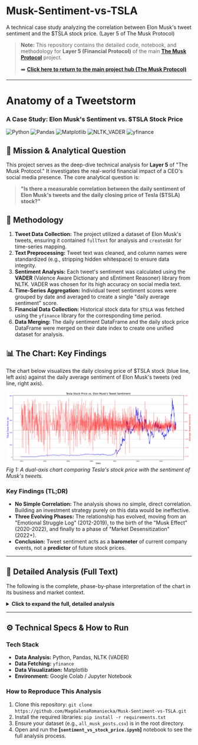 # Musk-Sentiment-vs-TSLA
A technical case study analyzing the correlation between Elon Musk's tweet sentiment and the $TSLA stock price. (Layer 5 of The Musk Protocol)
> **Note:** This repository contains the detailed code, notebook, and methodology for **Layer 5 (Financial Protocol)** of the main **[The Musk Protocol](https://github.com/MagdalenaRomaniecka/The-Musk-Protocol-A-Multi-Layered-Analysis-of-Influence-)** project.
>
> ➡️ **[Click here to return to the main project hub (The Musk Protocol)](https://github.com/MagdalenaRomaniecka/The-Musk-Protocol-A-Multi-Layered-Analysis-of-Influence-)**
>
---

# Anatomy of a Tweetstorm
### A Case Study: Elon Musk's Sentiment vs. $TSLA Stock Price

![Python](https://img.shields.io/badge/Python-3.9%2B-blue?logo=python)
![Pandas](https://img.shields.io/badge/Pandas-2.0-blue)
![Matplotlib](https://img.shields.io/badge/Matplotlib-3.7-green)
![NLTK_VADER](https://img.shields.io/badge/NLTK_VADER-Sentiment-yellow)
![yfinance](https://img.shields.io/badge/yfinance-Financial_Data-red)

## 🚀 Mission & Analytical Question

This project serves as the deep-dive technical analysis for **Layer 5** of "The Musk Protocol." It investigates the real-world financial impact of a CEO's social media presence. The core analytical question is:

> **"Is there a measurable correlation between the daily sentiment of Elon Musk's tweets and the daily closing price of Tesla ($TSLA) stock?"**

## 🔬 Methodology

1.  **Tweet Data Collection:** The project utilized a dataset of Elon Musk's tweets, ensuring it contained `fullText` for analysis and `createdAt` for time-series mapping.
2.  **Text Preprocessing:** Tweet text was cleaned, and column names were standardized (e.g., stripping hidden whitespace) to ensure data integrity.
3.  **Sentiment Analysis:** Each tweet's sentiment was calculated using the **VADER** (Valence Aware Dictionary and sEntiment Reasoner) library from NLTK. VADER was chosen for its high accuracy on social media text.
4.  **Time-Series Aggregation:** Individual tweet sentiment scores were grouped by date and averaged to create a single "daily average sentiment" score.
5.  **Financial Data Collection:** Historical stock data for `$TSLA` was fetched using the `yfinance` library for the corresponding time period.
6.  **Data Merging:** The daily sentiment DataFrame and the daily stock price DataFrame were merged on their date index to create one unified dataset for analysis.

## 📊 The Chart: Key Findings

The chart below visualizes the daily closing price of $TSLA stock (blue line, left axis) against the daily average sentiment of Elon Musk's tweets (red line, right axis).

![Tesla Stock Price vs. Tweet Sentiment](https://github.com/MagdalenaRomaniecka/Musk-Sentiment-vs-TSLA/blob/main/images/sentiment_vs_stock_price.png)
*Fig 1: A dual-axis chart comparing Tesla's stock price with the sentiment of Musk's tweets.*

### Key Findings (TL;DR)
* **No Simple Correlation:** The analysis shows no simple, direct correlation. Building an investment strategy purely on this data would be ineffective.
* **Three Evolving Phases:** The relationship has evolved, moving from an "Emotional Struggle Log" (2012-2019), to the birth of the "Musk Effect" (2020-2022), and finally to a phase of "Market Desensitization" (2022+).
* **Conclusion:** Tweet sentiment acts as a **barometer** of current company events, not a **predictor** of future stock prices.

---

## 📜 Detailed Analysis (Full Text)

The following is the complete, phase-by-phase interpretation of the chart in its business and market context.

<details>
<summary><strong>Click to expand the full, detailed analysis</strong></summary>

  ### Correlation Analysis: Elon Musk's Tweet Sentiment vs. Tesla (TSLA) Stock Price
  
  #### Executive Summary
  The visual analysis reveals **no simple, direct correlation** between the **daily** sentiment of Elon Musk's tweets and the closing price of Tesla's stock. The relationship is complex, dynamic, and highly dependent on business context and the market's perception of the company and its CEO. His tweets appear to be more of a **barometer of current events** and emotions surrounding the company, rather than a reliable predictive indicator for the stock price.

  ---
  
  #### Phase 1: The Early Years (c. 2012-2019) – The "Struggle Log"
  * **Chart Observation:** During this period, Tesla's stock price (blue line) is low and grows slowly, while the tweet sentiment (red line) is extremely chaotic, with sharp spikes between highly positive and negative values.
  * **Interpretation:** This phase perfectly illustrates the era when Tesla was fighting for survival and market validation. The sentiment volatility is a reflection of the **company's operational reality**: high positive peaks correlate with key successes (e.g., SpaceX's historic flight to the ISS, the Model S launch), while deep negative troughs reflect periods of "production hell" or PR crises (e.g., battery fires in 2013).
  * **Conclusion:** In this phase, Musk's tweets did not drive the stock price; they were a public diary of struggles and triumphs. The market was focused on hard fundamentals, not the CEO's communication.

  ---
  
  #### Phase 2: The Breakout & "The Musk Effect" (c. 2020-2022) – The Genesis of Influence
  * **Chart Observation:** We see a sharp, parabolic increase in the stock price. Tesla becomes a global leader, and its market capitalization explodes. Tweet sentiment remains chaotic, but its potential impact grows.
  * **Interpretation:** This phase marks the birth of the **"Musk Effect."** With the company achieving giant status and Musk gaining a visionary reputation, his words began to have a real, short-term impact on the market. The relationship becomes more "event-driven"—single, key tweets (about record results, new tech) could trigger temporary price rallies.
  * **Conclusion:** The relationship becomes a two-way street. The company's reality still influences the tweets, but now the tweets can also (temporarily) influence the market's perception of the company.

  ---
  
  #### Phase 3: Maturity & Normalization (c. 2022-2025) – Market Desensitization
  * **Chart Observation:** The stock price stabilizes at a high level but becomes more volatile, moving with market cycles. Tweet sentiment remains similarly chaotic.
  * **Interpretation:** The market begins to **desensitize to Musk's daily communication chaos.** Investors and algorithms have learned to partially filter out his "informational noise" and refocus on fundamentals. The stock price is now primarily driven by **macroeconomic and business factors**: interest rates, competition, profit margins, and sales volumes.
  * **Conclusion:** The "Musk Effect" is waning. His tweets can still cause a temporary stir, but they are no longer the main driver of the valuation. Investors have learned to separate the signal (Tesla's performance) from the noise (Musk's daily tweets).

  ---
  
  #### Final Analytical Conclusion
  This analysis clearly demonstrates that building an investment strategy based on the daily sentiment of Elon Musk's tweets would be highly ineffective. The chart proves a fundamental principle of data analysis: **correlation does not imply causation**. While the CEO's tweets and the company's stock price exist in the same information ecosystem, business fundamentals and broader market sentiment remain far more powerful drivers of the company's value.

</details>

---

## ⚙️ Technical Specs & How to Run

### Tech Stack
* **Data Analysis:** Python, Pandas, NLTK (VADER)
* **Data Fetching:** `yfinance`
* **Data Visualization:** Matplotlib
* **Environment:** Google Colab / Jupyter Notebook

### How to Reproduce This Analysis
1.  Clone this repository:
    `git clone https://github.com/MagdalenaRomaniecka/Musk-Sentiment-vs-TSLA.git`
2.  Install the required libraries:
    `pip install -r requirements.txt`
3.  Ensure your dataset (e.g., `all_musk_posts.csv`) is in the root directory.
4.  Open and run the **[`sentiment_vs_stock_price.ipynb`]** notebook to see the full analysis process.

